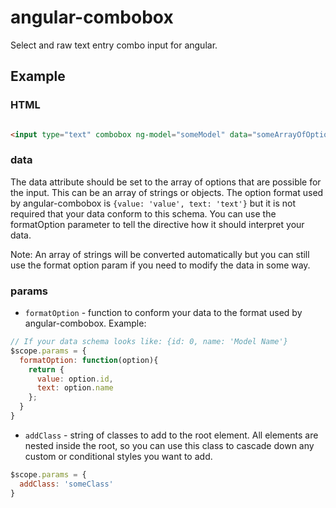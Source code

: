 angular-combobox
================

Select and raw text entry combo input for angular.

## Example

### HTML

```html

<input type="text" combobox ng-model="someModel" data="someArrayOfOptions" params="params">
```

### data

The data attribute should be set to the array of options that are possible for the input. This can be an array of strings or objects. The option format used by angular-combobox is `{value: 'value', text: 'text'}` but it is not required that your data conform to this schema. You can use the formatOption parameter to tell the directive how it should interpret your data.

Note: An array of strings will be converted automatically but you can still use the format option param if you need to modify the data in some way.

### params

* `formatOption` - function to conform your data to the format used by angular-combobox. Example:
```javascript
// If your data schema looks like: {id: 0, name: 'Model Name'}
$scope.params = {
  formatOption: function(option){
    return {
      value: option.id,
      text: option.name
    };
  }
}
```
* `addClass` - string of classes to add to the root element. All elements are nested inside the root, so you can use this class to cascade down any custom or conditional styles you want to add.
```javascript
$scope.params = {
  addClass: 'someClass'
}
```
